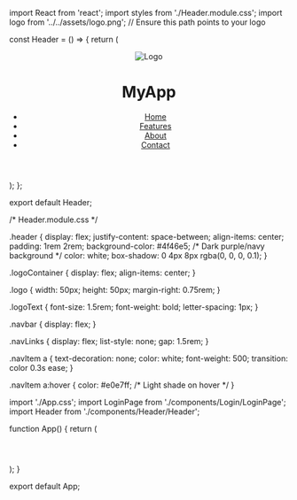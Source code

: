 import React from 'react';
import styles from './Header.module.css';
import logo from '../../assets/logo.png'; // Ensure this path points to your logo

const Header = () => {
  return (
    <header className={styles.header}>
      <div className={styles.logoContainer}>
        <img src={logo} alt="Logo" className={styles.logo} />
        <h1 className={styles.logoText}>MyApp</h1>
      </div>
      <nav className={styles.navbar}>
        <ul className={styles.navLinks}>
          <li className={styles.navItem}><a href="#home">Home</a></li>
          <li className={styles.navItem}><a href="#features">Features</a></li>
          <li className={styles.navItem}><a href="#about">About</a></li>
          <li className={styles.navItem}><a href="#contact">Contact</a></li>
        </ul>
      </nav>
    </header>
  );
};

export default Header;



/* Header.module.css */

.header {
  display: flex;
  justify-content: space-between;
  align-items: center;
  padding: 1rem 2rem;
  background-color: #4f46e5; /* Dark purple/navy background */
  color: white;
  box-shadow: 0 4px 8px rgba(0, 0, 0, 0.1);
}

.logoContainer {
  display: flex;
  align-items: center;
}

.logo {
  width: 50px;
  height: 50px;
  margin-right: 0.75rem;
}

.logoText {
  font-size: 1.5rem;
  font-weight: bold;
  letter-spacing: 1px;
}

.navbar {
  display: flex;
}

.navLinks {
  display: flex;
  list-style: none;
  gap: 1.5rem;
}

.navItem a {
  text-decoration: none;
  color: white;
  font-weight: 500;
  transition: color 0.3s ease;
}

.navItem a:hover {
  color: #e0e7ff; /* Light shade on hover */
}



import './App.css';
import LoginPage from './components/Login/LoginPage';
import Header from './components/Header/Header';

function App() {
  return (
    <div className="App">
      <Header />
      <LoginPage />
    </div>
  );
}

export default App;
